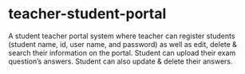 # teacher-student-portal
A student teacher portal system where teacher can register students (student name, id, user name, and password) as well as
edit, delete & search their information on the portal. Student can upload their exam question’s answers. Student can also update & delete their answers. 
